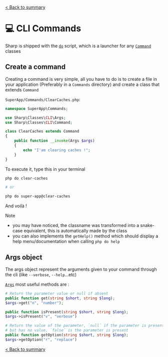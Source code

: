 [< Back to summary](../home.md)

# 💻 CLI Commands

Sharp is shipped with the [`do`](../../Core/Server/do) script,
which is a launcher for any [`Command`](../../Classes/CLI/Command.php) classes

## Create a command

Creating a command is very simple, all you have to do is to create a file
in your application (Preferably in a `Commands` directory) and create a class
that extends `Command`

`SuperApp/Commands/ClearCaches.php`:
```php
namespace SuperApp\Commands;

use Sharp\Classes\CLI\Args;
use Sharp\Classes\CLI\Command;

class ClearCaches extends Command
{
    public function __invoke(Args $args)
    {
        echo "I'am clearing caches !";
    }
}
```

To execute it, type this in your terminal
```bash
php do clear-caches

# or

php do super-app@clear-caches
```
And voilà !

> [!NOTE]
> - you may have noticed, the classname was transformed into a snake-case equivalent, this is automatically made by the class
> - you can also implements the `getHelp()` method which should display a help menu/documentation when calling `php do help`

## Args object

The args object represent the arguments given to your command through the cli (like `--verbose`, `--help`...etc)

[`Args`](../../Classes/CLI/Args.php) most useful methods are :
```php
# Return the parameter value or null if absent
public function get(string $short, string $long);
$args->get("n", "number");

public function isPresent(string $short, string $long);
$args->isPresent("v", "verbose")

# Return the value of the parameter, `null` if the parameter is present
# but has no value, `false` is the parameter is present
public function getOption(string $short, string $long);
$args->getOption("r", "replace")
```

[< Back to summary](../home.md)